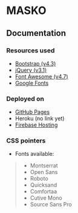 # MASKO

## Documentation

### Resources used
- [Bootstrap (v4.3)](https://getbootstrap.com/docs/4.3/getting-started/introduction/)
- [jQuery (v3.1)](https://api.jquery.com/)
- [Font Awesome (v4.7)](https://fontawesome.com/v4.7.0/)
- [Google Fonts](https://fonts.google.com/)


### Deployed on

- [GitHub Pages](https://connectmasko.github.io/)
- Heroku (no link yet)
- [Firebase Hosting](https://stately-diagram-277413.web.app)

### CSS pointers
- Fonts available:
> - Montserrat
> - Open Sans
> - Roboto
> - Quicksand
> - Comfortaa
> - Cutive Mono
> - Source Sans Pro